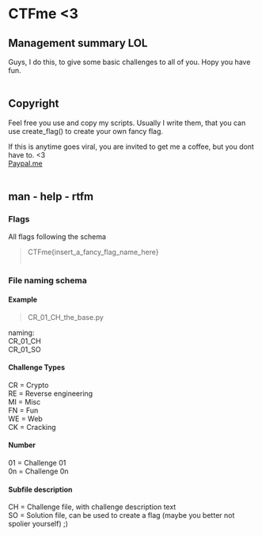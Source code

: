 # CTFme <3

## Management summary LOL

Guys, I do this, to give some basic challenges to all of you. Hopy you have fun.
<br/><br/>
## Copyright
Feel free you use and copy my scripts. Usually I write them, that you can use create_flag() to create your own fancy flag.

If this is anytime goes viral, you are invited to get me a coffee, but you dont have to. <3 \
[Paypal.me](http://paypal.me/scapegrace13)
<br/><br/>

## man - help - rtfm

### Flags
All flags following the schema 

> CTFme{insert_a_fancy_flag_name_here}
<br/><br/>

### File naming schema

#### Example
> CR_01_CH_the_base.py

naming: \
CR_01_CH \
CR_01_SO 

#### Challenge Types
CR = Crypto \
RE = Reverse engineering \
MI = Misc \
FN = Fun \
WE = Web \
CK = Cracking

#### Number
01 = Challenge 01 \
0n = Challenge 0n 

#### Subfile description
CH = Challenge file, with challenge description text \
SO = Solution file, can be used to create a flag (maybe you better not spolier yourself) ;) 


